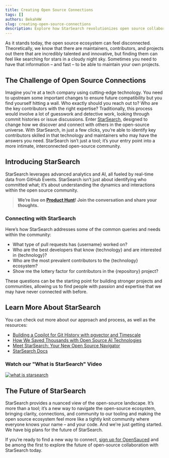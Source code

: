 ```yaml
---
title: Creating Open Source Connections
tags: []
authors: BekahHW
slug: creating-open-source-connections
description: Explore how StarSearch revolutionizes open source collaboration by connecting projects with top talent using AI-driven insights into GitHub events and contributor activities.
---
```




As it stands today, the open source ecosystem can feel disconnected. Theoretically, we know that there are maintainers, contributors, and projects out there that are incredibly talented and innovative, but finding them can feel like searching for stars in a cloudy night sky. Sometimes you need to have that information – and fast – to be able to maintain your own projects. 

## The Challenge of Open Source Connections

Imagine you're at a tech company using cutting-edge technology. You need to upstream some important changes to ensure future compatibility but you find yourself hitting a wall. Who exactly should you reach out to? Who are the key contributors with the right expertise? Traditionally, this process would involve a lot of guesswork and detective work, looking through commit histories or issue discussions. Enter [StarSearch](https://app.opensauced.pizza/star-search), designed to change how we discover and connect with others in the open-source universe. With StarSearch, in just a few clicks, you’re able to identify key contributors skilled in that technology and maintainers who may have the answers you need. StarSearch isn’t just a tool; it’s your entry point into a more intimate, interconnected open-source community. 


## Introducing StarSearch

StarSearch leverages advanced analytics and AI, all fueled by real-time data from GitHub Events. StarSearch isn’t just about identifying who committed what; it’s about understanding the dynamics and interactions within the open source community. 

> **We’re live on [Product Hunt](https://www.producthunt.com/products/opensauced)! Join the conversation and share your thoughts.**

### Connecting with StarSearch

Here’s how StarSearch addresses some of the common queries and needs within the community:

- What type of pull requests has {username} worked on?
- Who are the best developers that know {technology} and are interested in {technology}?
- Who are the most prevalent contributors to the {technology} ecosystem?
- Show me the lottery factor for contributors in the {repository} project?

These questions can be the starting point for building stronger projects and communities, allowing us to find people with passion and expertise that we may have never connected with before. 

## Learn More About StarSearch

You can check out more about our approach and process, as well as the resources:

- [Building a Copilot for Git History with pgvector and Timescale](https://www.timescale.com/blog/how-opensauced-is-building-a-copilot-for-git-history-with-pgvector-and-timescale/)
- [How We Saved Thousands with Open Source AI Technologies](https://opensauced.pizza/blog/how-we-saved-thousands-of-dollars-deploying-low-cost-open-source-ai-technologies)
- [Meet StarSearch: Your New Open Source Navigator](https://opensauced.pizza/blog/meet-starsearch)
- [StarSearch Docs](https://docs.opensauced.pizza/features/star-search/)

### Watch our "What is StarSearch" Video
[![what is starsearch](https://cdn.sanity.io/images/r7m53vrk/production/4e056c9d8482c034f03615093788099611ee8757-256x141.png?w=450)](https://www.youtube.com/watch?v=I3cS-u_gmDE)

## The Future of StarSearch

StarSearch provides a nuanced view of the open-source landscape. It’s more than a tool; it’s a new way to navigate the open-source ecosystem, bringing clarity, connections, and community to our tooling and making the open source ecosystem feel more like a tightly knit community where everyone knows your name – and your code. And we're just getting started. We have big plans for the future of StarSearch.

If you’re ready to find a new way to connect, [sign up for OpenSauced](https://app.opensauced.pizza/) and be among the first to explore the future of open-source collaboration with StarSearch today.

